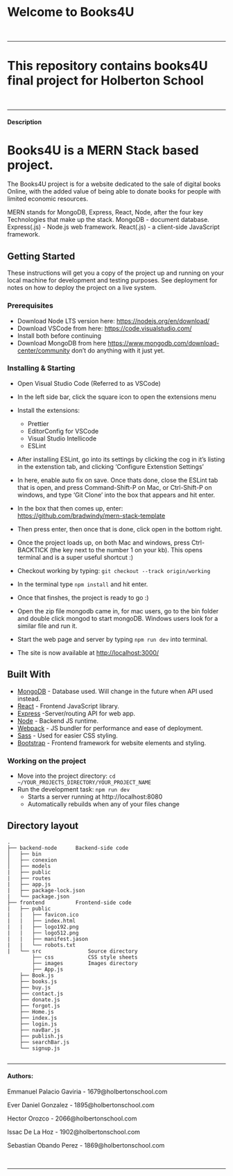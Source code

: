 <h1>Welcome to Books4U</h1>
<br>
<hr>
<h1>This repository contains books4U final project for Holberton School</h1>
<br>
<hr>
<h4>Description</h4>

# Books4U is a MERN Stack based project.
The Books4U project is for a website dedicated to the sale of digital books
Online, with the added value of being able to donate books for people
with limited economic resources.

MERN stands for MongoDB, Express, React, Node, after the four key
Technologies that make up the stack. MongoDB - document database.
Express(.js) - Node.js web framework.
React(.js) - a client-side JavaScript framework.



## Getting Started

These instructions will get you a copy of the project up and running on your local machine
for development and testing purposes. See deployment for notes on how to deploy
the project on a live system.

### Prerequisites

- Download Node LTS version here: <https://nodejs.org/en/download/>
- Download VSCode from here: <https://code.visualstudio.com/>
- Install both before continuing
- Download MongoDB from here <https://www.mongodb.com/download-center/community> don’t do anything with it just yet.

### Installing & Starting

- Open Visual Studio Code (Referred to as VSCode)
- In the left side bar, click the square icon to open the extensions menu
- Install the extensions:
  - Prettier
  - EditorConfig for VSCode
  - Visual Studio Intellicode
  - ESLint
- After installing ESLint, go into its settings by clicking the cog in it’s listing in the extenstion tab, and clicking ‘Configure Extenstion Settings’
- In here, enable auto fix on save.
Once thats done, close the ESLint tab that is open, and press Command-Shift-P on Mac, or Ctrl-Shift-P on windows, and type ‘Git Clone’ into the box that appears and hit enter.
- In the box that then comes up, enter:
<https://github.com/bradwindy/mern-stack-template>
- Then press enter, then once that is done, click open in the bottom right.
- Once the project loads up, on both Mac and windows, press Ctrl-BACKTICK (the key next to the number 1 on your kb). This opens terminal and is a super useful shortcut :)
- Checkout working by typing: `git checkout --track origin/working`
- In the terminal type `npm install` and hit enter.
- Once that finshes, the project is ready to go :)

- Open the zip file mongodb came in, for mac users, go to the bin folder and double click mongod to start mongoDB. Windows users look for a similar file and run it.
- Start the web page and server by typing `npm run dev` into terminal.
- The site is now available at <http://localhost:3000/>


## Built With

- [MongoDB](https://github.com/mongodb/mongo) - Database used. Will change in the future when API used instead.
- [React](https://github.com/facebook/react) - Frontend JavaScript library.
- [Express](https://github.com/expressjs/express) -Server/routing API for web app.
- [Node](https://github.com/nodejs/node) - Backend JS runtime.
- [Webpack](https://github.com/webpack/webpack) - JS bundler for performance and ease of deployment.
- [Sass](https://github.com/sass/sass) - Used for easier CSS styling.
- [Bootstrap](https://github.com/twbs/bootstrap) - Frontend framework for website elements and styling.

### Working on the project

* Move into the project directory: `cd ~/YOUR_PROJECTS_DIRECTORY/YOUR_PROJECT_NAME`
* Run the development task: `npm run dev`
    * Starts a server running at http://localhost:8080
    * Automatically rebuilds when any of your files change

## Directory layout

```
.
├── backend-node      Backend-side code
│   ├── bin           
│   ├── conexion      
│   ├── models        
|   ├── public
|   ├── routes
|   ├── app.js
|   ├── package-lock.json
|   └── package.json
├── frontend          Frontend-side code
|   ├── public            
|   |   ├── favicon.ico   
|   |   ├── index.html
|   |	├── logo192.png
|   |	├── logo512.png 
|   |	├── manifest.jason
|   |	└── robots.txt
|   └── src               Source directory
        ├── css           CSS style sheets
        ├── images        Images directory
        ├── App.js
	├── Book.js
	├── books.js
	├── buy.js
	├── contact.js
	├── donate.js
	├── forgot.js
	├── Home.js
	├── index.js
	├── login.js
	├── navBar.js
	├── publish.js
	├── searchBar.js
	└── signup.js
	

```


<hr>
<h4>Authors:</h4>
<p>Emmanuel Palacio Gaviria - 1679@holbertonschool.com</p>
<p>Ever Daniel Gonzalez - 1895@holbertonschool.com</p>
<p>Hector Orozco - 2066@holbertonschool.com</p>
<p>Issac De La Hoz - 1902@holbertonschool.com</p>
<p>Sebastian Obando Perez - 1869@holbertonschool.com</p>
<br>
<hr>